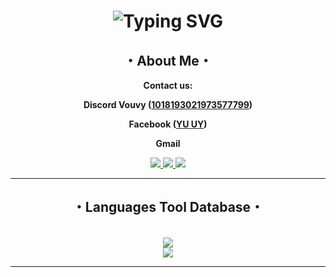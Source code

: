 <h1 align="center" <a href="https://git.io/typing-svg"><img src="https://readme-typing-svg.herokuapp.com?font=Fira+code&weight=600&size=50&duration=2000&pause=1000&color=FFFFFF&center=true&vCenter=true&random=false&width=435&lines=Hi,+I'm+Vouvy" alt="Typing SVG" /></a>
<h2 align="center">・About Me・</h2>
<div align="center">

  **Contact us:**

  **Discord Vouvy ([1018193021973577799](https://discord.com/users/1018193021973577799))**

  **Facebook ([YU UY](https://www.facebook.com/v7uvy))**

  **Gmail**
 </div>
 <div align="center"> 
  <a href="https://discord.com/users/1018193021973577799">
    <img src="https://img.shields.io/badge/Discord-5865F2?style=for-the-badge&logo=discord&logoColor=white" />
  </a>
  <a href="https://www.facebook.com/v7uvy" target="_blank">
    <img src="https://img.shields.io/badge/Facebook-1877F2?style=for-the-badge&logo=facebook&logoColor=white" target="_blank" />
  </a>
  <a href="" target="_blank">
     <img src="https://img.shields.io/badge/Gmail-D14836?style=for-the-badge&logo=gmail&logoColor=white" target="_blank" />
  </a>
</div>
<hr/>
<h2 align="center">・Languages Tool Database・</h2>
<br/>
<div align="center">
    <img src="https://skillicons.dev/icons?i=javascript,typescript,python" /><br>
  <img src="https://skillicons.dev/icons?i=vscode,nodejs,mongodb" />
</div>
<hr/>
